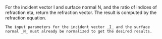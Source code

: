For the incident vector I and surface normal N, and the ratio of indices of refraction eta, return the refraction vector. The result is computed by the refraction equation.

```
The input parameters for the incident vector _I_ and the surface normal _N_ must already be normalized to get the desired results.
```